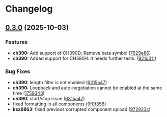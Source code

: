 # Changelog

## [0.3.0](https://github.com/kostaond/esp-eth-drivers/compare/ch390@v0.2.2...ch390@v0.3.0) (2025-10-03)


### Features

* **ch390:** Add support of CH390D; Remove beta symbol ([7629e86](https://github.com/kostaond/esp-eth-drivers/commit/7629e86b2ddfe629e5fe89335b02d033779118e8))
* **ch390:** Added support for CH390H. It needs further tests. ([921c311](https://github.com/kostaond/esp-eth-drivers/commit/921c311e332d898e5786254c1fe989c41583085e))


### Bug Fixes

* **ch390:** length filter is not enabled ([6315a47](https://github.com/kostaond/esp-eth-drivers/commit/6315a47918c1f8cc566fdffb94dce15eaa151dae))
* **ch390:** Loopback and auto-negotiation cannot be enabled at the same time ([1759343](https://github.com/kostaond/esp-eth-drivers/commit/1759343d9a211575f3e263e43493b5f70e15fa52))
* **ch390:** start/stop issue ([6315a47](https://github.com/kostaond/esp-eth-drivers/commit/6315a47918c1f8cc566fdffb94dce15eaa151dae))
* fixed formatting in all components ([9f0f356](https://github.com/kostaond/esp-eth-drivers/commit/9f0f356a4b1402c6c19787619288e0f84310464a))
* **ksz8863:** fixed previous corrupted component upload ([972933c](https://github.com/kostaond/esp-eth-drivers/commit/972933c0c907415fef26d3a1e5cda321b62834f7))
